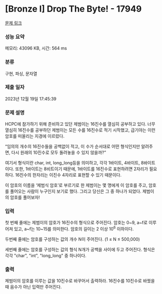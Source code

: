 # [Bronze I] Drop The Byte! - 17949 

[문제 링크](https://www.acmicpc.net/problem/17949) 

### 성능 요약

메모리: 43096 KB, 시간: 564 ms

### 분류

구현, 파싱, 문자열

### 제출 일자

2023년 12월 19일 17:45:39

### 문제 설명

<p>HCPC에 참가하기 위해 준비하고 있던 제범이는 16진수를 열심히 공부하고 있다. 너무 열심히 16진수를 공부하던 제범이는 모든 수를 16진수로 적기 시작했고, 급기야는 이런 암호를 떠올리는 지경에 이르렀다.</p>

<p>“임의의 개수의 16진수들을 공백없이 적고, 이 수가 순서대로 어떤 형식인지만 알려주면, 다시 원래의 10진수로 모두 돌려놓을 수 있지 않을까?”</p>

<p>여기서 형식이란 char, int, long_long등을 의미하고, 각각 1바이트, 4바이트, 8바이트이다. 또한, 1바이트는 8비트이기 때문에, 1바이트를 16진수로 표현하려면 2자리가 필요하다. 16진수의 한자리는 이진수 4자리로 표현할 수 있기 때문이다.</p>

<p>이 암호의 이름을 ‘제범식 암호’로 부르기로 한 제범이는 몇 명에게 이 암호를 주고, 암호를 풀어오는 사람이 누구인지 보기로 했다. 그리고 당신은 그 중 하나가 되었다. 제범이의 암호를 풀어보자!</p>

### 입력 

 <p>첫 번째 줄에는 제범이의 암호가 16진수의 형식으로 주어진다. 암호는 0~9, a~f로 이루어져 있고, a~f는 10~15를 의미한다. 암호의 길이는 2 이상 10<sup>6</sup> 이하이다.</p>

<p>두번째 줄에는 암호를 구성하는 값의 개수 N이 주어진다. (1 ≤ N ≤ 500,000)</p>

<p>세번째 줄에는 암호를 구성하는 값의 형식 N개가 공백을 사이에 두고 주어진다. 형식은 각각 "char", "int", "long_long" 중 하나이다.</p>

### 출력 

 <p>제범이의 암호를 이루는 값을 10진수로 바꾸어서 출력하라. 16진수를 10진수로 바꿨을 때 음수가 아닌 입력만 주어진다.</p>

